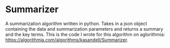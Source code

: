 # Summarizer
A summarization algorithm written in python. Takes in a json object containing the data and summarization parameters and returns a summary and the key terms. This is the code I wrote for this algorithm on aglorithmia: https://algorithmia.com/algorithms/kasandell/Summarizer.

